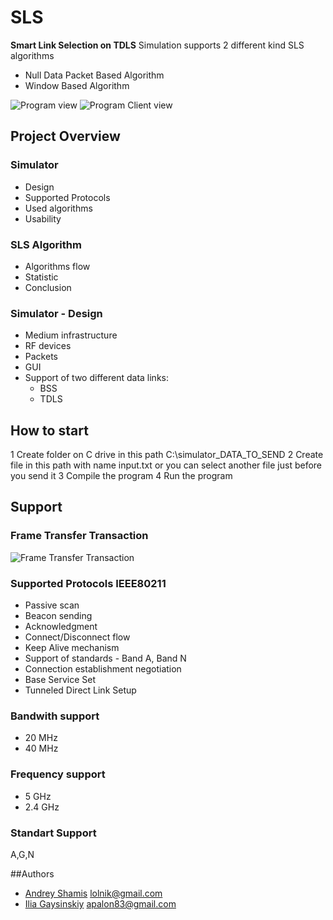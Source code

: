 # SLS
**Smart Link Selection on TDLS**
Simulation supports 2 different kind SLS algorithms
- Null Data Packet Based Algorithm
- Window Based Algorithm

![Program view](https://github.com/AndreyShamis/smart-link-selection/raw/master/Results/Board.JPG)
![Program Client view](https://github.com/AndreyShamis/smart-link-selection/raw/master/Results/Dev.JPG)

## Project Overview
### Simulator
* Design
* Supported Protocols
* Used algorithms
* Usability

### SLS Algorithm
* Algorithms flow
* Statistic
* Conclusion

### Simulator - Design
- Medium infrastructure
- RF devices
- Packets
- GUI
- Support of two different data links:
	- BSS
	- TDLS
## How to start
1 Create folder on C drive in this path		C:\simulator\_DATA_TO_SEND
2	Create file in this path with name input.txt or you can select another file just before you send it
3 Compile the program
4 Run the program

## Support

### Frame Transfer Transaction
![Frame Transfer Transaction](https://github.com/AndreyShamis/smart-link-selection/raw/master/Results/Frame_Transfer_Transaction_v0.2.png)

### Supported Protocols IEEE80211
- Passive scan
- Beacon sending
- Acknowledgment
- Connect/Disconnect flow
- Keep Alive mechanism
- Support of standards - Band A, Band N
- Connection establishment negotiation
- Base Service Set
- Tunneled Direct Link Setup

### Bandwith support
* 20 	MHz
* 40 	MHz

### Frequency support
* 5		GHz
* 2.4	GHz

### Standart Support
A,G,N

##Authors
* [Andrey Shamis](https://github.com/AndreyShamis)		lolnik@gmail.com
* [Ilia Gaysinskiy](https://github.com/apalon83)		apalon83@gmail.com
